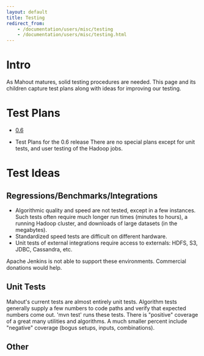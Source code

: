 ```yaml
---
layout: default
title: Testing
redirect_from:
    - /documentation/users/misc/testing
    - /documentation/users/misc/testing.html
---
```


<a name="Testing-Intro"></a>
# Intro

As Mahout matures, solid testing procedures are needed.  This page and its
children capture test plans along with ideas for improving our testing.

<a name="Testing-TestPlans"></a>
# Test Plans

* [0.6](0.6.html)
 - Test Plans for the 0.6 release
There are no special plans except for unit tests, and user testing of the
Hadoop jobs.

<a name="Testing-TestIdeas"></a>
# Test Ideas

<a name="Testing-Regressions/Benchmarks/Integrations"></a>
## Regressions/Benchmarks/Integrations
* Algorithmic quality and speed are not tested, except in a few instances.
Such tests often require much longer run times (minutes to hours), a
running Hadoop cluster, and downloads of large datasets (in the megabytes).
* Standardized speed tests are difficult on different hardware.
* Unit tests of external integrations require access to externals: HDFS,
S3, JDBC, Cassandra, etc.

Apache Jenkins is not able to support these environments. Commercial
donations would help.

<a name="Testing-UnitTests"></a>
## Unit Tests
Mahout's current tests are almost entirely unit tests. Algorithm tests
generally supply a few numbers to code paths and verify that expected
numbers come out. 'mvn test' runs these tests. There is "positive" coverage
of a great many utilities and algorithms. A much smaller percent include
"negative" coverage (bogus setups, inputs, combinations).

<a name="Testing-Other"></a>
## Other
